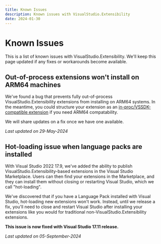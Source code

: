 ```yaml
---
title: Known Issues
description: Known issues with VisualStudio.Extensibility
date: 2024-01-30
---
```


# Known Issues

This is a list of known issues with VisualStudio.Extensibility. We'll keep this page updated if any fixes or workarounds become available.

## Out-of-process extensions won't install on ARM64 machines

We've found a bug that prevents fully out-of-process VisualStudio.Extensibility extensions from installing on ARM64 systems. In the meantime, you could structure your extension as an [in-proc/VSSDK-compatible extension](https://learn.microsoft.com/visualstudio/extensibility/visualstudio.extensibility/get-started/in-proc-extensions) if you need ARM64 compatability.

We will share updates on a fix once we have one available.

*Last updated on 29-May-2024*

## Hot-loading issue when language packs are installed

With Visual Studio 2022 17.9, we've added the ability to publish VisualStudio.Extensibility-based extensions in the Visual Studio Marketplace. Users can then find your extensions in the Marketplace, and they can install them without closing or restarting Visual Studio, which we call "hot-loading".

We've discovered that if you have a Language Pack installed with Visual Studio, hot-loading new extensions won't work. Instead, until we release a fix, you'll need to close and restart Visual Studio after installing your extensions like you would for traditional non-VisualStudio.Extensibility extensions.

**This issue is now fixed with Visual Studio 17.11 release.**

*Last updated on 05-September-2024*